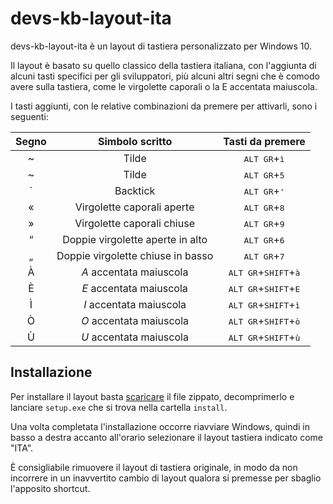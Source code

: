 # devs-kb-layout-ita

devs-kb-layout-ita è un layout di tastiera personalizzato per Windows 10.

Il layout è basato su quello classico della tastiera italiana, con l'aggiunta di alcuni tasti specifici per gli sviluppatori, più alcuni altri segni che è comodo avere sulla tastiera, come le virgolette caporali o la E accentata maiuscola.

I tasti aggiunti, con le relative combinazioni da premere per attivarli, sono i seguenti:

Segno | Simbolo scritto | Tasti da premere
:---:| :---: | :---:
~ | Tilde | <kbd>ALT GR</kbd>+<kbd>ì</kbd>
~ | Tilde | <kbd>ALT GR</kbd>+<kbd>5</kbd>
\` | Backtick | <kbd>ALT GR</kbd>+<kbd>'</kbd>
« | Virgolette caporali aperte | <kbd>ALT GR</kbd>+<kbd>8</kbd>
» | Virgolette caporali chiuse | <kbd>ALT GR</kbd>+<kbd>9</kbd>
“ | Doppie virgolette aperte in alto | <kbd>ALT GR</kbd>+<kbd>6</kbd>
„ | Doppie virgolette chiuse in basso | <kbd>ALT GR</kbd>+<kbd>7</kbd>
À | _A_ accentata maiuscola | <kbd>ALT GR</kbd>+<kbd>SHIFT</kbd>+<kbd>à</kbd>
È | _E_ accentata maiuscola | <kbd>ALT GR</kbd>+<kbd>SHIFT</kbd>+<kbd>E</kbd>
Ì | _I_ accentata maiuscola | <kbd>ALT GR</kbd>+<kbd>SHIFT</kbd>+<kbd>ì</kbd>
Ò | _O_ accentata maiuscola | <kbd>ALT GR</kbd>+<kbd>SHIFT</kbd>+<kbd>ò</kbd>
Ù | _U_ accentata maiuscola | <kbd>ALT GR</kbd>+<kbd>SHIFT</kbd>+<kbd>ù</kbd>

## Installazione

Per installare il layout basta [scaricare](https://github.com/linuxiamo/devs-kb-layout-ita/archive/master.zip) il file zippato, decomprimerlo e lanciare ```setup.exe``` che si trova nella cartella ```install```.

Una volta completata l'installazione occorre riavviare Windows, quindi in basso a destra accanto all'orario selezionare il layout tastiera indicato come "ITA".

È consigliabile rimuovere il layout di tastiera originale, in modo da non incorrere in un inavvertito cambio di layout qualora si premesse per sbaglio l'apposito shortcut.
